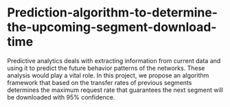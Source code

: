 # Prediction-algorithm-to-determine-the-upcoming-segment-download-time


Predictive analytics deals with extracting information from current data and using it to predict the future behavior patterns of the networks. These analysis would play a vital role. In this project, we propose an algorithm framework that based on the transfer rates of previous segments determines the maximum request rate that guarantees the next segment will be downloaded with 95% confidence.
